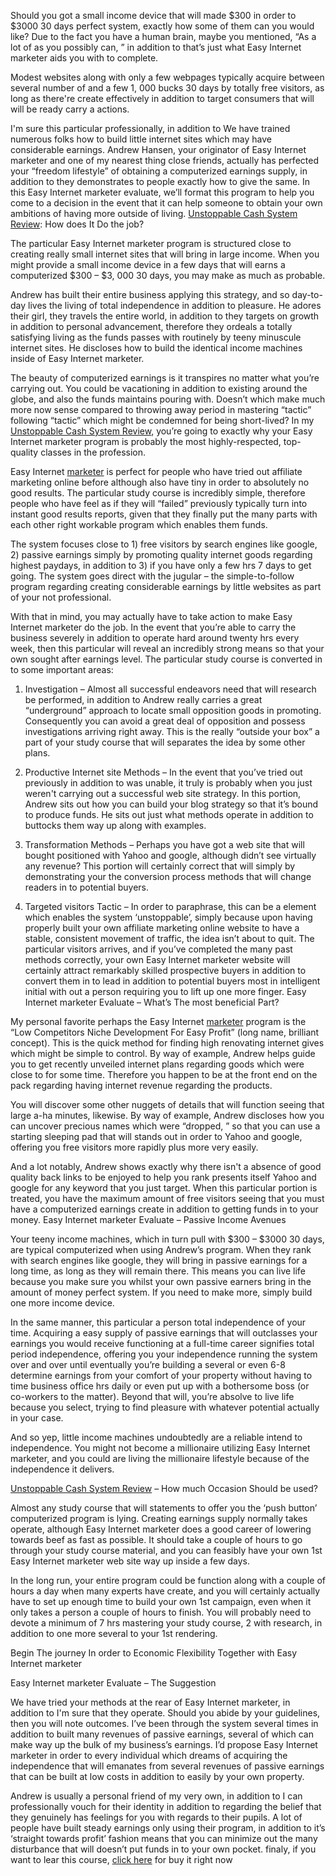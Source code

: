 
Should you got a small income device that will made $300 in order to $3000 30 days perfect system, exactly how some of them can you would like? Due to the fact you have a human brain, maybe you mentioned, “As a lot of as you possibly can, ” in addition to that’s just what Easy Internet marketer aids you with to complete.

Modest websites along with only a few webpages typically acquire between several number of and a few 1, 000 bucks 30 days by totally free visitors, as long as there're create effectively in addition to target consumers that will will be ready carry a actions.

I'm sure this particular professionally, in addition to We have trained numerous folks how to build little internet sites which may have considerable earnings. Andrew Hansen, your originator of Easy Internet marketer and one of my nearest thing close friends, actually has perfected your “freedom lifestyle” of obtaining a computerized earnings supply, in addition to they demonstrates to people exactly how to give the same. In this Easy Internet marketer evaluate, we’ll format this program to help you come to a decision in the event that it can help someone to obtain your own ambitions of having more outside of living.
<a href=http://im-bonus.com/unstoppable-cash-system-review-bonus/>Unstoppable Cash System Review</a>: How does It Do the job?

The particular Easy Internet marketer program is structured close to creating really small internet sites that will bring in large income. When you might provide a small income device in a few days that will earns a computerized $300 – $3, 000 30 days, you may make as much as probable.

Andrew has built their entire business applying this strategy, and so day-to-day lives the living of total independence in addition to pleasure. He adores their girl, they travels the entire world, in addition to they targets on growth in addition to personal advancement, therefore they ordeals a totally satisfying living as the funds passes with routinely by teeny minuscule internet sites. He discloses how to build the identical income machines inside of Easy Internet marketer.

The beauty of computerized earnings is it transpires no matter what you’re carrying out. You could be vacationing in addition to existing around the globe, and also the funds maintains pouring with. Doesn’t which make much more now sense compared to throwing away period in mastering “tactic” following “tactic” which might be condemned for being short-lived? In my <a href=http://im-bonus.com/unstoppable-cash-system-review-bonus/>Unstoppable Cash System Review</a>, you’re going to exactly why your Easy Internet marketer program is probably the most highly-respected, top-quality classes in the profession.

Easy Internet <a href=http://im-bonus.com/unstoppable-cash-system-review-bonus/>marketer</a> is perfect for people who have tried out affiliate marketing online before although also have tiny in order to absolutely no good results. The particular study course is incredibly simple, therefore people who have feel as if they will “failed” previously typically turn into instant good results reports, given that they finally put the many parts with each other right workable program which enables them funds.

The system focuses close to 1) free visitors by search engines like google, 2) passive earnings simply by promoting quality internet goods regarding highest paydays, in addition to 3) if you have only a few hrs 7 days to get going. The system goes direct with the jugular – the simple-to-follow program regarding creating considerable earnings by little websites as part of your not professional.

With that in mind, you may actually have to take action to make Easy Internet marketer do the job. In the event that you’re able to carry the business severely in addition to operate hard around twenty hrs every week, then this particular will reveal an incredibly strong means so that your own sought after earnings level.
The particular study course is converted in to some important areas:

1) Investigation – Almost all successful endeavors need that will research be performed, in addition to Andrew really carries a great “underground” approach to locate small opposition goods in promoting. Consequently you can avoid a great deal of opposition and possess investigations arriving right away. This is the really “outside your box” a part of your study course that will separates the idea by some other plans.

2) Productive Internet site Methods – In the event that you’ve tried out previously in addition to was unable, it truly is probably when you just weren't carrying out a successful web site strategy. In this portion, Andrew sits out how you can build your blog strategy so that it’s bound to produce funds. He sits out just what methods operate in addition to buttocks them way up along with examples.

3) Transformation Methods – Perhaps you have got a web site that will bought positioned with Yahoo and google, although didn’t see virtually any revenue? This portion will certainly correct that will simply by demonstrating your the conversion process methods that will change readers in to potential buyers.

4) Targeted visitors Tactic – In order to paraphrase, this can be a element which enables the system ‘unstoppable’, simply because upon having properly built your own affiliate marketing online website to have a stable, consistent movement of traffic, the idea isn’t about to quit. The particular visitors arrives, and if you’ve completed the many past methods correctly, your own Easy Internet marketer website will certainly attract remarkably skilled prospective buyers in addition to convert them in to lead in addition to potential buyers most in intelligent initial with out a person requiring you to lift up one more finger.
Easy Internet marketer Evaluate – What’s The most beneficial Part?

My personal favorite perhaps the Easy Internet <a href=http://im-bonus.com/unstoppable-cash-system-review-bonus/>marketer</a> program is the “Low Competitors Niche Development For Easy Profit” (long name, brilliant concept). This is the quick method for finding high renovating internet gives which might be simple to control. By way of example, Andrew helps guide you to get recently unveiled internet plans regarding goods which were close to for some time. Therefore you happen to be at the front end on the pack regarding having internet revenue regarding the products.

You will discover some other nuggets of details that will function seeing that large a-ha minutes, likewise. By way of example, Andrew discloses how you can uncover precious names which were “dropped, ” so that you can use a starting sleeping pad that will stands out in order to Yahoo and google, offering you free visitors more rapidly plus more very easily.

And a lot notably, Andrew shows exactly why there isn't a absence of good quality back links to be enjoyed to help you rank presents itself Yahoo and google for any keyword that you just target. When this particular portion is treated, you have the maximum amount of free visitors seeing that you must have a computerized earnings create in addition to getting funds in to your money.
Easy Internet marketer Evaluate – Passive Income Avenues

Your teeny income machines, which in turn pull with $300 – $3000 30 days, are typical computerized when using Andrew’s program. When they rank with search engines like google, they will bring in passive earnings for a long time, as long as they will remain there. This means you can live life because you make sure you whilst your own passive earners bring in the amount of money perfect system. If you need to make more, simply build one more income device.

In the same manner, this particular a person total independence of your time. Acquiring a easy supply of passive earnings that will outclasses your earnings you would receive functioning at a full-time career signifies total period independence, offering you your independence running the system over and over until eventually you’re building a several or even 6-8 determine earnings from your comfort of your property without having to time business office hrs daily or even put up with a bothersome boss (or co-workers to the matter). Beyond that will, you’re absolve to live life because you select, trying to find pleasure with whatever potential actually in your case.

And so yep, little income machines undoubtedly are a reliable intend to independence. You might not become a millionaire utilizing Easy Internet marketer, and you could are living the millionaire lifestyle because of the independence it delivers.

<a href=http://im-bonus.com/unstoppable-cash-system-review-bonus/>Unstoppable Cash System Review</a> – How much Occasion Should be used?

Almost any study course that will statements to offer you the ‘push button’ computerized program is lying. Creating earnings supply normally takes operate, although Easy Internet marketer does a good career of lowering towards beef as fast as possible. It should take a couple of hours to go through your study course material, and you can feasibly have your own 1st Easy Internet marketer web site way up inside a few days.

In the long run, your entire program could be function along with a couple of hours a day when many experts have create, and you will certainly actually have to set up enough time to build your own 1st campaign, even when it only takes a person a couple of hours to finish. You will probably need to devote a minimum of 7 hrs mastering your study course, 2 with research, in addition to one more several to your 1st rendering.

Begin The journey In order to Economic Flexibility Together with Easy Internet marketer

Easy Internet marketer Evaluate – The Suggestion

We have tried your methods at the rear of Easy Internet marketer, in addition to I'm sure that they operate. Should you abide by your guidelines, then you will note outcomes. I’ve been through the system several times in addition to built many revenues of passive earnings, several of which can make way up the bulk of my business’s earnings. I’d propose Easy Internet marketer in order to every individual which dreams of acquiring the independence that will emanates from several revenues of passive earnings that can be built at low costs in addition to easily by your own property.

Andrew is usually a personal friend of my very own, in addition to I can professionally vouch for their identity in addition to regarding the belief that they genuinely has feelings for you with regards to their pupils. A lot of people have built steady earnings only using their program, in addition to it’s ‘straight towards profit’ fashion means that you can minimize out the many disturbance that will doesn’t put funds in to your own pocket.
finaly, if you want to lear this course, <a href=http://im-bonus.com/unstoppable-cash-system-review-bonus/>click here</a> for buy it right now
